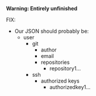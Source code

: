 **Warning: Entirely unfinished**

FIX:
  * Our JSON should probably be:
    * user
      * git
        * author
        * email
        * repositories
          * repository1...
      * ssh
        * authorized keys
            * authorizedkey1...

